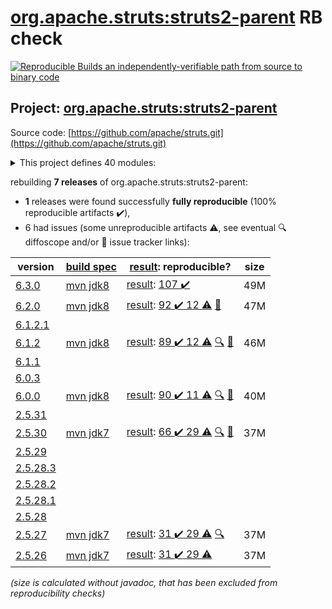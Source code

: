 [org.apache.struts:struts2-parent](https://central.sonatype.com/artifact/org.apache.struts/struts2-parent/6.3.0/versions) RB check
=======

[![Reproducible Builds](https://reproducible-builds.org/images/logos/rb.svg) an independently-verifiable path from source to binary code](https://reproducible-builds.org/)

## Project: [org.apache.struts:struts2-parent](https://central.sonatype.com/artifact/org.apache.struts/struts2-parent/6.3.0/versions)

Source code: [https://github.com/apache/struts.git](https://github.com/apache/struts.git)

<details><summary>This project defines 40 modules:</summary>

* [org.apache.struts:struts2-apps](https://central.sonatype.com/artifact/org.apache.struts/struts2-apps/6.3.0)
* [org.apache.struts:struts2-assembly](https://central.sonatype.com/artifact/org.apache.struts/struts2-assembly/6.3.0)
* [org.apache.struts:struts2-async-plugin](https://central.sonatype.com/artifact/org.apache.struts/struts2-async-plugin/6.3.0)
* [org.apache.struts:struts2-bean-validation-plugin](https://central.sonatype.com/artifact/org.apache.struts/struts2-bean-validation-plugin/6.3.0)
* [org.apache.struts:struts2-bom](https://central.sonatype.com/artifact/org.apache.struts/struts2-bom/6.3.0)
* [org.apache.struts:struts2-cdi-plugin](https://central.sonatype.com/artifact/org.apache.struts/struts2-cdi-plugin/6.3.0)
* [org.apache.struts:struts2-config-browser-plugin](https://central.sonatype.com/artifact/org.apache.struts/struts2-config-browser-plugin/6.3.0)
* [org.apache.struts:struts2-convention-plugin](https://central.sonatype.com/artifact/org.apache.struts/struts2-convention-plugin/6.3.0)
* [org.apache.struts:struts2-core](https://central.sonatype.com/artifact/org.apache.struts/struts2-core/6.3.0)
* [org.apache.struts:struts2-dwr-plugin](https://central.sonatype.com/artifact/org.apache.struts/struts2-dwr-plugin/6.3.0)
* [org.apache.struts:struts2-embeddedjsp-plugin](https://central.sonatype.com/artifact/org.apache.struts/struts2-embeddedjsp-plugin/6.3.0)
* [org.apache.struts:struts2-gxp-plugin](https://central.sonatype.com/artifact/org.apache.struts/struts2-gxp-plugin/6.3.0)
* [org.apache.struts:struts2-jasperreports-plugin](https://central.sonatype.com/artifact/org.apache.struts/struts2-jasperreports-plugin/6.3.0)
* [org.apache.struts:struts2-javatemplates-plugin](https://central.sonatype.com/artifact/org.apache.struts/struts2-javatemplates-plugin/6.3.0)
* [org.apache.struts:struts2-jfreechart-plugin](https://central.sonatype.com/artifact/org.apache.struts/struts2-jfreechart-plugin/6.3.0)
* [org.apache.struts:struts2-json-plugin](https://central.sonatype.com/artifact/org.apache.struts/struts2-json-plugin/6.3.0)
* [org.apache.struts:struts2-junit-plugin](https://central.sonatype.com/artifact/org.apache.struts/struts2-junit-plugin/6.3.0)
* [org.apache.struts:struts2-osgi-admin-bundle](https://central.sonatype.com/artifact/org.apache.struts/struts2-osgi-admin-bundle/6.3.0)
* [org.apache.struts:struts2-osgi-bundles](https://central.sonatype.com/artifact/org.apache.struts/struts2-osgi-bundles/6.3.0)
* [org.apache.struts:struts2-osgi-demo-bundle](https://central.sonatype.com/artifact/org.apache.struts/struts2-osgi-demo-bundle/6.3.0)
* [org.apache.struts:struts2-osgi-plugin](https://central.sonatype.com/artifact/org.apache.struts/struts2-osgi-plugin/6.3.0)
* [org.apache.struts:struts2-oval-plugin](https://central.sonatype.com/artifact/org.apache.struts/struts2-oval-plugin/6.3.0)
* [org.apache.struts:struts2-parent](https://central.sonatype.com/artifact/org.apache.struts/struts2-parent/6.3.0)
* [org.apache.struts:struts2-pell-multipart-plugin](https://central.sonatype.com/artifact/org.apache.struts/struts2-pell-multipart-plugin/6.3.0)
* [org.apache.struts:struts2-plexus-plugin](https://central.sonatype.com/artifact/org.apache.struts/struts2-plexus-plugin/6.3.0)
* [org.apache.struts:struts2-plugins](https://central.sonatype.com/artifact/org.apache.struts/struts2-plugins/6.3.0)
* [org.apache.struts:struts2-portlet-junit-plugin](https://central.sonatype.com/artifact/org.apache.struts/struts2-portlet-junit-plugin/6.3.0)
* [org.apache.struts:struts2-portlet-mocks-plugin](https://central.sonatype.com/artifact/org.apache.struts/struts2-portlet-mocks-plugin/6.3.0)
* [org.apache.struts:struts2-portlet-plugin](https://central.sonatype.com/artifact/org.apache.struts/struts2-portlet-plugin/6.3.0)
* [org.apache.struts:struts2-portlet-tiles-plugin](https://central.sonatype.com/artifact/org.apache.struts/struts2-portlet-tiles-plugin/6.3.0)
* [org.apache.struts:struts2-rest-plugin](https://central.sonatype.com/artifact/org.apache.struts/struts2-rest-plugin/6.3.0)
* [org.apache.struts:struts2-rest-showcase](https://central.sonatype.com/artifact/org.apache.struts/struts2-rest-showcase/6.3.0)
* [org.apache.struts:struts2-showcase](https://central.sonatype.com/artifact/org.apache.struts/struts2-showcase/6.3.0)
* [org.apache.struts:struts2-sitegraph-plugin](https://central.sonatype.com/artifact/org.apache.struts/struts2-sitegraph-plugin/6.3.0)
* [org.apache.struts:struts2-sitemesh-plugin](https://central.sonatype.com/artifact/org.apache.struts/struts2-sitemesh-plugin/6.3.0)
* [org.apache.struts:struts2-spring-plugin](https://central.sonatype.com/artifact/org.apache.struts/struts2-spring-plugin/6.3.0)
* [org.apache.struts:struts2-testng-plugin](https://central.sonatype.com/artifact/org.apache.struts/struts2-testng-plugin/6.3.0)
* [org.apache.struts:struts2-tiles-plugin](https://central.sonatype.com/artifact/org.apache.struts/struts2-tiles-plugin/6.3.0)
* [org.apache.struts:struts2-velocity-plugin](https://central.sonatype.com/artifact/org.apache.struts/struts2-velocity-plugin/6.3.0)
* [org.apache.struts:struts2-xslt-plugin](https://central.sonatype.com/artifact/org.apache.struts/struts2-xslt-plugin/6.3.0)
</details>

rebuilding **7 releases** of org.apache.struts:struts2-parent:
- **1** releases were found successfully **fully reproducible** (100% reproducible artifacts :heavy_check_mark:),
- 6 had issues (some unreproducible artifacts :warning:, see eventual :mag: diffoscope and/or :memo: issue tracker links):

| version | [build spec](/BUILDSPEC.md) | [result](https://reproducible-builds.org/docs/jvm/): reproducible? | size |
| -- | --------- | ------ | -- |
| [6.3.0](https://central.sonatype.com/artifact/org.apache.struts/struts2-parent/6.3.0/pom) | [mvn jdk8](struts2-6.3.0.buildspec) | [result](struts2-parent-6.3.0.buildinfo): [107 :heavy_check_mark: ](struts2-parent-6.3.0.buildcompare) | 49M |
| [6.2.0](https://central.sonatype.com/artifact/org.apache.struts/struts2-parent/6.2.0/pom) | [mvn jdk8](struts2-6.2.0.buildspec) | [result](struts2-parent-6.2.0.buildinfo): [92 :heavy_check_mark:  12 :warning:](struts2-parent-6.2.0.buildcompare) [:memo:](https://github.com/apache/struts/pull/696) | 47M |
| [6.1.2.1](https://central.sonatype.com/artifact/org.apache.struts/struts2-parent/6.1.2.1/pom) | | | |
| [6.1.2](https://central.sonatype.com/artifact/org.apache.struts/struts2-parent/6.1.2/pom) | [mvn jdk8](struts2-6.1.2.buildspec) | [result](struts2-parent-6.1.2.buildinfo): [89 :heavy_check_mark:  12 :warning:](struts2-parent-6.1.2.buildcompare) [:mag:](struts2-parent-6.1.2.diffoscope) [:memo:](https://github.com/apache/struts/pull/696) | 46M |
| [6.1.1](https://central.sonatype.com/artifact/org.apache.struts/struts2-parent/6.1.1/pom) | | | |
| [6.0.3](https://central.sonatype.com/artifact/org.apache.struts/struts2-parent/6.0.3/pom) | | | |
| [6.0.0](https://central.sonatype.com/artifact/org.apache.struts/struts2-parent/6.0.0/pom) | [mvn jdk8](struts2-6.0.0.buildspec) | [result](struts2-parent-6.0.0.buildinfo): [90 :heavy_check_mark:  11 :warning:](struts2-parent-6.0.0.buildcompare) [:mag:](struts2-parent-6.0.0.diffoscope) [:memo:](https://github.com/apache/struts/pull/696) | 40M |
| [2.5.31](https://central.sonatype.com/artifact/org.apache.struts/struts2-parent/2.5.31/pom) | | | |
| [2.5.30](https://central.sonatype.com/artifact/org.apache.struts/struts2-parent/2.5.30/pom) | [mvn jdk7](struts2-2.5.30.buildspec) | [result](struts2-parent-2.5.30.buildinfo): [66 :heavy_check_mark:  29 :warning:](struts2-parent-2.5.30.buildcompare) [:mag:](struts2-parent-2.5.30.diffoscope) [:memo:](https://github.com/apache/struts/pull/555) | 37M |
| [2.5.29](https://central.sonatype.com/artifact/org.apache.struts/struts2-parent/2.5.29/pom) | | | |
| [2.5.28.3](https://central.sonatype.com/artifact/org.apache.struts/struts2-parent/2.5.28.3/pom) | | | |
| [2.5.28.2](https://central.sonatype.com/artifact/org.apache.struts/struts2-parent/2.5.28.2/pom) | | | |
| [2.5.28.1](https://central.sonatype.com/artifact/org.apache.struts/struts2-parent/2.5.28.1/pom) | | | |
| [2.5.28](https://central.sonatype.com/artifact/org.apache.struts/struts2-parent/2.5.28/pom) | | | |
| [2.5.27](https://central.sonatype.com/artifact/org.apache.struts/struts2-parent/2.5.27/pom) | [mvn jdk7](struts2-2.5.27.buildspec) | [result](struts2-assembly-2.5.27.buildinfo): [31 :heavy_check_mark:  29 :warning:](struts2-assembly-2.5.27.buildcompare) [:mag:](struts2-assembly-2.5.27.diffoscope) | 37M |
| [2.5.26](https://central.sonatype.com/artifact/org.apache.struts/struts2-parent/2.5.26/pom) | [mvn jdk7](struts2-2.5.26.buildspec) | [result](struts2-assembly-2.5.26.buildinfo): [31 :heavy_check_mark:  29 :warning:](struts2-assembly-2.5.26.buildcompare) | 37M |

<i>(size is calculated without javadoc, that has been excluded from reproducibility checks)</i>
